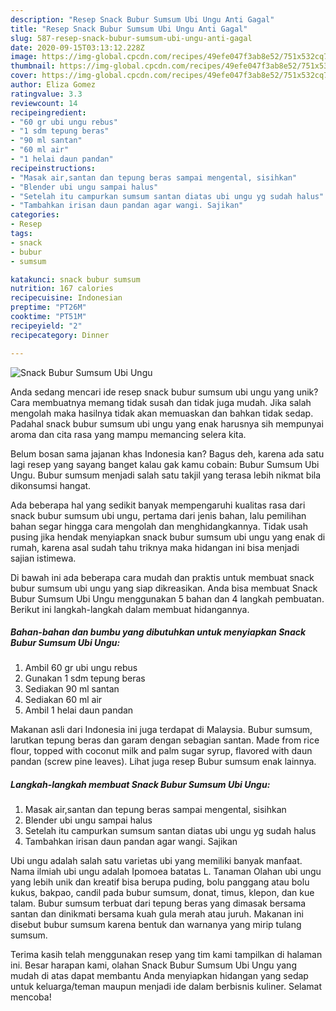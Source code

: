 ```yaml
---
description: "Resep Snack Bubur Sumsum Ubi Ungu Anti Gagal"
title: "Resep Snack Bubur Sumsum Ubi Ungu Anti Gagal"
slug: 587-resep-snack-bubur-sumsum-ubi-ungu-anti-gagal
date: 2020-09-15T03:13:12.228Z
image: https://img-global.cpcdn.com/recipes/49efe047f3ab8e52/751x532cq70/snack-bubur-sumsum-ubi-ungu-foto-resep-utama.jpg
thumbnail: https://img-global.cpcdn.com/recipes/49efe047f3ab8e52/751x532cq70/snack-bubur-sumsum-ubi-ungu-foto-resep-utama.jpg
cover: https://img-global.cpcdn.com/recipes/49efe047f3ab8e52/751x532cq70/snack-bubur-sumsum-ubi-ungu-foto-resep-utama.jpg
author: Eliza Gomez
ratingvalue: 3.3
reviewcount: 14
recipeingredient:
- "60 gr ubi ungu rebus"
- "1 sdm tepung beras"
- "90 ml santan"
- "60 ml air"
- "1 helai daun pandan"
recipeinstructions:
- "Masak air,santan dan tepung beras sampai mengental, sisihkan"
- "Blender ubi ungu sampai halus"
- "Setelah itu campurkan sumsum santan diatas ubi ungu yg sudah halus"
- "Tambahkan irisan daun pandan agar wangi. Sajikan"
categories:
- Resep
tags:
- snack
- bubur
- sumsum

katakunci: snack bubur sumsum 
nutrition: 167 calories
recipecuisine: Indonesian
preptime: "PT26M"
cooktime: "PT51M"
recipeyield: "2"
recipecategory: Dinner

---
```



![Snack Bubur Sumsum Ubi Ungu](https://img-global.cpcdn.com/recipes/49efe047f3ab8e52/751x532cq70/snack-bubur-sumsum-ubi-ungu-foto-resep-utama.jpg)

Anda sedang mencari ide resep snack bubur sumsum ubi ungu yang unik? Cara membuatnya memang tidak susah dan tidak juga mudah. Jika salah mengolah maka hasilnya tidak akan memuaskan dan bahkan tidak sedap. Padahal snack bubur sumsum ubi ungu yang enak harusnya sih mempunyai aroma dan cita rasa yang mampu memancing selera kita.

Belum bosan sama jajanan khas Indonesia kan? Bagus deh, karena ada satu lagi resep yang sayang banget kalau gak kamu cobain: Bubur Sumsum Ubi Ungu. Bubur sumsum menjadi salah satu takjil yang terasa lebih nikmat bila dikonsumsi hangat.

Ada beberapa hal yang sedikit banyak mempengaruhi kualitas rasa dari snack bubur sumsum ubi ungu, pertama dari jenis bahan, lalu pemilihan bahan segar hingga cara mengolah dan menghidangkannya. Tidak usah pusing jika hendak menyiapkan snack bubur sumsum ubi ungu yang enak di rumah, karena asal sudah tahu triknya maka hidangan ini bisa menjadi sajian istimewa.


Di bawah ini ada beberapa cara mudah dan praktis untuk membuat snack bubur sumsum ubi ungu yang siap dikreasikan. Anda bisa membuat Snack Bubur Sumsum Ubi Ungu menggunakan 5 bahan dan 4 langkah pembuatan. Berikut ini langkah-langkah dalam membuat hidangannya.

<!--inarticleads1-->

##### Bahan-bahan dan bumbu yang dibutuhkan untuk menyiapkan Snack Bubur Sumsum Ubi Ungu:

1. Ambil 60 gr ubi ungu rebus
1. Gunakan 1 sdm tepung beras
1. Sediakan 90 ml santan
1. Sediakan 60 ml air
1. Ambil 1 helai daun pandan


Makanan asli dari Indonesia ini juga terdapat di Malaysia. Bubur sumsum, larutkan tepung beras dan garam dengan sebagian santan. Made from rice flour, topped with coconut milk and palm sugar syrup, flavored with daun pandan (screw pine leaves). Lihat juga resep Bubur sumsum enak lainnya. 

<!--inarticleads2-->

##### Langkah-langkah membuat Snack Bubur Sumsum Ubi Ungu:

1. Masak air,santan dan tepung beras sampai mengental, sisihkan
1. Blender ubi ungu sampai halus
1. Setelah itu campurkan sumsum santan diatas ubi ungu yg sudah halus
1. Tambahkan irisan daun pandan agar wangi. Sajikan


Ubi ungu adalah salah satu varietas ubi yang memiliki banyak manfaat. Nama ilmiah ubi ungu adalah Ipomoea batatas L. Tanaman Olahan ubi ungu yang lebih unik dan kreatif bisa berupa puding, bolu panggang atau bolu kukus, bakpao, candil pada bubur sumsum, donat, timus, klepon, dan kue talam. Bubur sumsum terbuat dari tepung beras yang dimasak bersama santan dan dinikmati bersama kuah gula merah atau juruh. Makanan ini disebut bubur sumsum karena bentuk dan warnanya yang mirip tulang sumsum. 

Terima kasih telah menggunakan resep yang tim kami tampilkan di halaman ini. Besar harapan kami, olahan Snack Bubur Sumsum Ubi Ungu yang mudah di atas dapat membantu Anda menyiapkan hidangan yang sedap untuk keluarga/teman maupun menjadi ide dalam berbisnis kuliner. Selamat mencoba!

